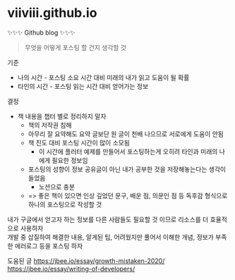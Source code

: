 # viiviii.github.io

✨✨✨ Github blog ✨✨✨


> 무엇을 어떻게 포스팅 할 건지 생각할 것

기준
* 나의 시간 - 포스팅 소요 시간 대비 미래의 내가 읽고 도움이 될 확률
* 타인의 시간 - 포스팅 읽는 시간 대비 얻어가는 정보


결정
* 책 내용을 챕터 별로 정리하지 말자
  * 책의 저작권 침해
  * 아무리 잘 요약해도 요약 글보단 원 글이 천배 나으므로 서로에게 도움이 안됨
  * 책 진도 대비 포스팅 시간이 많이 소모됨
    * 이 시간에 플러터 예제를 만들어서 포스팅하는게 오히려 타인과 미래의 나에게 필요한 정보임
  * 포스팅의 성향이 정보 공유글이 아닌 내가 공부한 것을 저장해놓는다는 생각이 들었음
    * 노션으로 충분
  *  => 좋은 책이 있으면 인상 깊었던 문구, 배운 점, 의문인 점 등 독후감 형식으로 하나의 포스팅으로 작성할 것


내가 구글에서 얻고자 하는 정보를 다른 사람들도 필요할 것 이므로 리소스를 더 효율적으로 사용하자    
개발 중 삽질하여 해결한 내용, 알게된 팁, 어려웠지만 풀어서 이해한 개념, 정보가 부족한 에러로그 등을 포스팅 하자

도움된 글
https://jbee.io/essay/growth-mistaken-2020/
https://jbee.io/essay/writing-of-developers/

